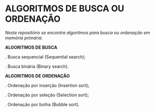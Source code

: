 # ALGORITMOS DE BUSCA OU ORDENAÇÃO

*Neste repositório se encontra algoritmos para busca ou ordenação em memória primária.*

**ALGORITMOS DE BUSCA**

. Busca sequencial (Sequential search);

. Busca binária (Binary search).

**ALGORITMOS DE ORDENAÇÃO**

. Ordenação por inserção (Insertion sort);

. Ordenação por seleção (Selection sort);

. Ordenação por bolha (Bubble sort).
